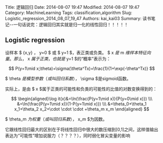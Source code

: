 Title: 逻辑回归
Date: 2014-08-07 19:47
Modified: 2014-08-07 19:47
Category: MachineLearning
Tags: classification,algorithm
Slug: Logistic_regression_2014_08_07_19_47
Authors: kai_kai03
Summary: 读书笔记--一句话说完：逻辑回归其实就是归一化的线性回归！！！！！

## Logistic regression  ##

设样本 $ \{x,y\} $，$ y=0 $ 或 $ y=1 $，表正类或负类。 $ x $是$ m $维样本特征向量。那么，$ x $属于正类，也就是$ y=1 $的“概率”表示为：

$$ P(y=1\mid x;\theta)=\sigma(\theta^Tx)=\frac{1}{1+\exp(-\theta^Tx)} $$

$ \theta $是模型参数（或叫回归系数），$ \sigma $是sigmoid函数。

实际上，是由 $ x $属于正类的可能性和负类的可能性的比值的对数变换得到的：

$$ \begin{aligned}\log it(x)&=\ln(\frac{P(y=1\mid x)}{P(y=0\mid x)}) \\\ &=\ln(\frac{P(y=1\mid x)}{1-P(y=1\mid x)}) \\\ &=\theta_0+\theta_1 x_1+\theta_2 x_2+\cdot \cdot \cdot +\theta_m x_m \end{aligned} $$

$ \theta_m $为权重（或叫回归系数），$ x_m $为因数。

它跟线性回归最大的区别在于将线性回归中很大的数压缩到[0,1]之间，这样值输出表达为“可能性”增加说服力（？？？？），同时弱化冒尖变量的影响
